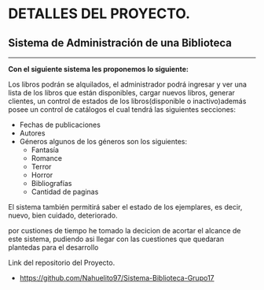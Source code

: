 # DETALLES DEL PROYECTO.

## Sistema de Administración de una Biblioteca

---

**Con el siguiente sistema les proponemos lo siguiente:**

Los libros podrán se alquilados, el administrador podrá ingresar y ver una lista de los libros que están disponibles, cargar nuevos libros, generar clientes, un control de estados de los libros(disponible o inactivo)además posee un control de catálogos el cual tendrá las siguientes secciones:

  - Fechas de publicaciones
  - Autores
  - Géneros algunos de los géneros son los siguientes:
    - Fantasía
    - Romance
    - Terror
    - Horror
    - Bibliografías
    - Cantidad de paginas

El sistema también permitirá saber el estado de los ejemplares, es decir, nuevo, bien cuidado, deteriorado.

por custiones de tiempo he tomado la decicion de acortar el alcance de este sistema, pudiendo asi llegar con las cuestiones que quedaran plantedas para el desarrollo

Link del repositorio del Proyecto.
- https://github.com/Nahuelito97/Sistema-Biblioteca-Grupo17